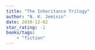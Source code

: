 ```yaml
---
title: "The Inheritance Trilogy"
author: "N. K. Jemisin"
date: 2030-12-02
star_rating: -1
books/tags:
    - "fiction"
---
```

